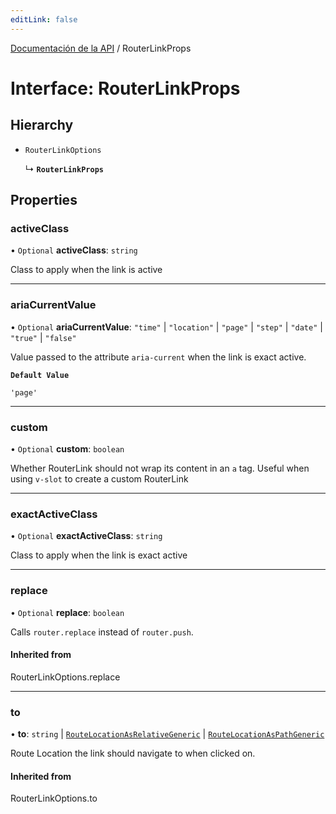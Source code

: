 ```yaml
---
editLink: false
---
```


[Documentación de la API](../index.md) / RouterLinkProps

# Interface: RouterLinkProps

## Hierarchy

- `RouterLinkOptions`

  ↳ **`RouterLinkProps`**

## Properties

### activeClass

• `Optional` **activeClass**: `string`

Class to apply when the link is active

---

### ariaCurrentValue

• `Optional` **ariaCurrentValue**: `"time"` \| `"location"` \| `"page"` \| `"step"` \| `"date"` \| `"true"` \| `"false"`

Value passed to the attribute `aria-current` when the link is exact active.

**`Default Value`**

`'page'`

---

### custom

• `Optional` **custom**: `boolean`

Whether RouterLink should not wrap its content in an `a` tag. Useful when
using `v-slot` to create a custom RouterLink

---

### exactActiveClass

• `Optional` **exactActiveClass**: `string`

Class to apply when the link is exact active

---

### replace

• `Optional` **replace**: `boolean`

Calls `router.replace` instead of `router.push`.

#### Inherited from

RouterLinkOptions.replace

---

### to

• **to**: `string` \| [`RouteLocationAsRelativeGeneric`](RouteLocationAsRelativeGeneric.md) \| [`RouteLocationAsPathGeneric`](RouteLocationAsPathGeneric.md)

Route Location the link should navigate to when clicked on.

#### Inherited from

RouterLinkOptions.to
